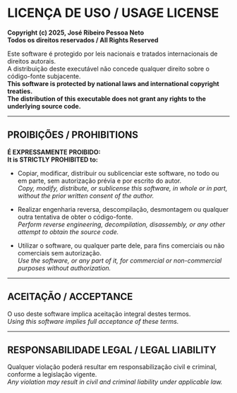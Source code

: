 # LICENÇA DE USO / USAGE LICENSE

**Copyright (c) 2025, José Ribeiro Pessoa Neto**  
**Todos os direitos reservados / All Rights Reserved**

Este software é protegido por leis nacionais e tratados internacionais de direitos autorais.  
A distribuição deste executável não concede qualquer direito sobre o código-fonte subjacente.  
**This software is protected by national laws and international copyright treaties.**  
**The distribution of this executable does not grant any rights to the underlying source code.**

---

## PROIBIÇÕES / PROHIBITIONS

**É EXPRESSAMENTE PROIBIDO:**  
**It is STRICTLY PROHIBITED to:**

- Copiar, modificar, distribuir ou sublicenciar este software, no todo ou em parte, sem autorização prévia e por escrito do autor.  
  *Copy, modify, distribute, or sublicense this software, in whole or in part, without the prior written consent of the author.*

- Realizar engenharia reversa, descompilação, desmontagem ou qualquer outra tentativa de obter o código-fonte.  
  *Perform reverse engineering, decompilation, disassembly, or any other attempt to obtain the source code.*

- Utilizar o software, ou qualquer parte dele, para fins comerciais ou não comerciais sem autorização.  
  *Use the software, or any part of it, for commercial or non-commercial purposes without authorization.*

---

## ACEITAÇÃO / ACCEPTANCE

O uso deste software implica aceitação integral destes termos.  
*Using this software implies full acceptance of these terms.*

---

## RESPONSABILIDADE LEGAL / LEGAL LIABILITY

Qualquer violação poderá resultar em responsabilização civil e criminal, conforme a legislação vigente.  
*Any violation may result in civil and criminal liability under applicable law.*

